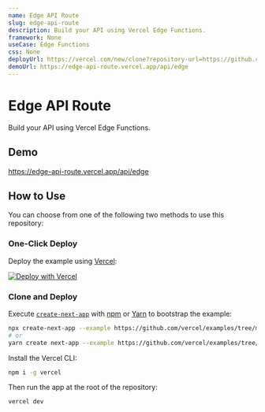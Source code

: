 ```yaml
---
name: Edge API Route
slug: edge-api-route
description: Build your API using Vercel Edge Functions.
framework: None
useCase: Edge Functions
css: None
deployUrl: https://vercel.com/new/clone?repository-url=https://github.com/vercel/examples/tree/main/edge-api-routes/hello-world&project-name=edge-api-route&repository-name=edge-api-route
demoUrl: https://edge-api-route.vercel.app/api/edge
---
```


# Edge API Route

Build your API using Vercel Edge Functions.

## Demo

https://edge-api-route.vercel.app/api/edge

## How to Use

You can choose from one of the following two methods to use this repository:

### One-Click Deploy

Deploy the example using [Vercel](https://vercel.com?utm_source=github&utm_medium=readme&utm_campaign=vercel-examples):

[![Deploy with Vercel](https://vercel.com/button)](https://vercel.com/new/git/external?repository-url=https://github.com/vercel/examples/tree/main/edge-api-routes/hello-world&project-name=edge-api-route&repository-name=edge-api-route)

### Clone and Deploy

Execute [`create-next-app`](https://github.com/vercel/next.js/tree/canary/packages/create-next-app) with [npm](https://docs.npmjs.com/cli/init) or [Yarn](https://yarnpkg.com/lang/en/docs/cli/create/) to bootstrap the example:

```bash
npx create-next-app --example https://github.com/vercel/examples/tree/main/edge-api-routes/hello-world api-route
# or
yarn create next-app --example https://github.com/vercel/examples/tree/main/edge-api-routes//hello-world api-route
```

Install the Vercel CLI:

```bash
npm i -g vercel
```

Then run the app at the root of the repository:

```bash
vercel dev
```
